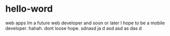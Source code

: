 # hello-word
web apps
Im a future web developer and soon or later I hope to be a mobile developer.
hahah.
dont loose hope.
sdnasd ja d
asd
asd
as
das
d
